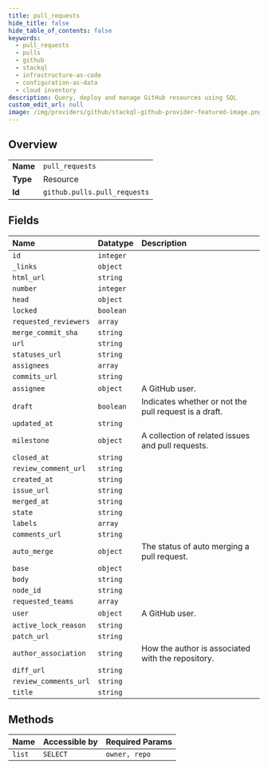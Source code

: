 ```yaml
---
title: pull_requests
hide_title: false
hide_table_of_contents: false
keywords:
  - pull_requests
  - pulls
  - github    
  - stackql
  - infrastructure-as-code
  - configuration-as-data
  - cloud inventory
description: Query, deploy and manage GitHub resources using SQL
custom_edit_url: null
image: /img/providers/github/stackql-github-provider-featured-image.png
---
```

  
    

## Overview
<table><tbody>
<tr><td><b>Name</b></td><td><code>pull_requests</code></td></tr>
<tr><td><b>Type</b></td><td>Resource</td></tr>
<tr><td><b>Id</b></td><td><code>github.pulls.pull_requests</code></td></tr>
</tbody></table>

## Fields
| Name | Datatype | Description |
|:-----|:---------|:------------|
| `id` | `integer` |  |
| `_links` | `object` |  |
| `html_url` | `string` |  |
| `number` | `integer` |  |
| `head` | `object` |  |
| `locked` | `boolean` |  |
| `requested_reviewers` | `array` |  |
| `merge_commit_sha` | `string` |  |
| `url` | `string` |  |
| `statuses_url` | `string` |  |
| `assignees` | `array` |  |
| `commits_url` | `string` |  |
| `assignee` | `object` | A GitHub user. |
| `draft` | `boolean` | Indicates whether or not the pull request is a draft. |
| `updated_at` | `string` |  |
| `milestone` | `object` | A collection of related issues and pull requests. |
| `closed_at` | `string` |  |
| `review_comment_url` | `string` |  |
| `created_at` | `string` |  |
| `issue_url` | `string` |  |
| `merged_at` | `string` |  |
| `state` | `string` |  |
| `labels` | `array` |  |
| `comments_url` | `string` |  |
| `auto_merge` | `object` | The status of auto merging a pull request. |
| `base` | `object` |  |
| `body` | `string` |  |
| `node_id` | `string` |  |
| `requested_teams` | `array` |  |
| `user` | `object` | A GitHub user. |
| `active_lock_reason` | `string` |  |
| `patch_url` | `string` |  |
| `author_association` | `string` | How the author is associated with the repository. |
| `diff_url` | `string` |  |
| `review_comments_url` | `string` |  |
| `title` | `string` |  |
## Methods
| Name | Accessible by | Required Params |
|:-----|:--------------|:----------------|
| `list` | `SELECT` | `owner, repo` |
